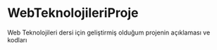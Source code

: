 # WebTeknolojileriProje
Web Teknolojileri dersi için geliştirmiş olduğum projenin açıklaması ve kodları

